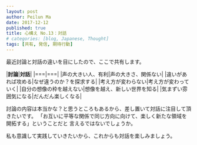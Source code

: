 ```yaml
---
layout: post
author: Peilun Ma
date: 2017-12-12
published: true
title: 心構え No.13：対話
# categories: [blog, Japanese, Thought]
tags: [共有, 発信, 期待行動]
---
```

最近討論と対話の違いを目にしたので、ここで共有します。

|**討論**|**対話**|
|===|===|
|声の大きい人、有利|声の大きさ、関係ない|
|違いがあれば攻める|なぜ違うのか？を探求する|
|考え方が変わらない|考え方が変わっていく|
|自分の想像の枠を越えない|想像を越え、新しい世界を知る|
|気まずい雰囲気になる|だんだん楽しくなる|

討論の内容は本当かな？と思うところもあるから、差し置いて対話に注目して頂きたいです。
「お互いに平等な関係で同じ方向に向けて、楽しく新たな領域を開拓する」ということだと
言えるではないでしょうか。

私も意識して実践していきたいから、これからも対話を楽しみましょう。
